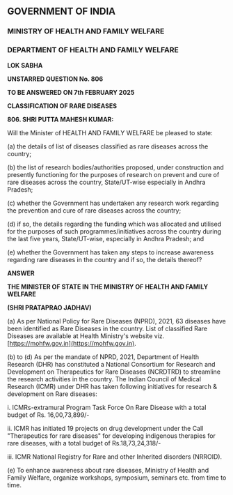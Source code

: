 ## GOVERNMENT OF INDIA

### MINISTRY OF HEALTH AND FAMILY WELFARE

### DEPARTMENT OF HEALTH AND FAMILY WELFARE

**LOK SABHA**

**UNSTARRED QUESTION No. 806**

**TO BE ANSWERED ON 7th FEBRUARY 2025**

**CLASSIFICATION OF RARE DISEASES**

**806. SHRI PUTTA MAHESH KUMAR:**

Will the Minister of HEALTH AND FAMILY WELFARE be pleased to state:

(a) the details of list of diseases classified as rare diseases across the country;

(b) the list of research bodies/authorities proposed, under construction and presently functioning for the purposes of research on prevent and cure of rare diseases across the country, State/UT-wise especially in Andhra Pradesh;

(c) whether the Government has undertaken any research work regarding the prevention and cure of rare diseases across the country;

(d) if so, the details regarding the funding which was allocated and utilised for the purposes of such programmes/initiatives across the country during the last five years, State/UT-wise, especially in Andhra Pradesh; and

(e) whether the Government has taken any steps to increase awareness regarding rare diseases in the country and if so, the details thereof?

**ANSWER**

**THE MINISTER OF STATE IN THE MINISTRY OF HEALTH AND FAMILY WELFARE**

**(SHRI PRATAPRAO JADHAV)**

(a) As per National Policy for Rare Diseases (NPRD), 2021, 63 diseases have been identified as Rare Diseases in the country. List of classified Rare Diseases are available at Health Ministry's website viz. [https://mohfw.gov.in](https://mohfw.gov.in).

(b) to (d) As per the mandate of NPRD, 2021, Department of Health Research (DHR) has constituted a National Consortium for Research and Development on Therapeutics for Rare Diseases (NCRDTRD) to streamline the research activities in the country. The Indian Council of Medical Research (ICMR) under DHR has taken following initiatives for research & development on Rare diseases:

i. ICMRs-extramural Program Task Force On Rare Disease with a total budget of Rs. 16,00,73,899/-

ii. ICMR has initiated 19 projects on drug development under the Call "Therapeutics for rare diseases" for developing indigenous therapies for rare diseases, with a total budget of Rs.18,73,24,318/-

iii. ICMR National Registry for Rare and other Inherited disorders (NRROID).

(e) To enhance awareness about rare diseases, Ministry of Health and Family Welfare, organize workshops, symposium, seminars etc. from time to time.
